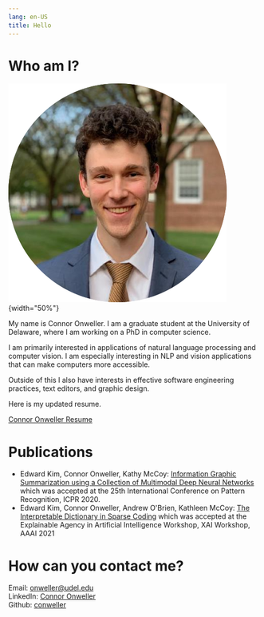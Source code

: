 ```yaml
---
lang: en-US
title: Hello
---
```


# Who am I?

![This is me](assets/images/headshot.png){width="50%"}

My name is Connor Onweller. I am a graduate student at the University of
Delaware, where I am working on a PhD in computer science.

I am primarily interested in applications of natural language processing
and computer vision. I am especially interesting in NLP and vision
applications that can make computers more accessible.

Outside of this I also have interests in effective software engineering
practices, text editors, and graphic design.

Here is my updated resume.

[Connor Onweller Resume](resume/Connor-Onweller-Resume.pdf)

# Publications

-   Edward Kim, Connor Onweller, Kathy McCoy: [Information Graphic
    Summarization using a Collection of Multimodal Deep Neural
    Networks](assets/ICPR2020.pdf) which was accepted at the 25th
    International Conference on Pattern Recognition, ICPR 2020.
-   Edward Kim, Connor Onweller, Andrew O'Brien, Kathleen McCoy: [The
    Interpretable Dictionary in Sparse
    Coding](https://arxiv.org/abs/2011.11805) which was accepted at the
    Explainable Agency in Artificial Intelligence Workshop, XAI
    Workshop, AAAI 2021

# How can you contact me?

Email: <onweller@udel.edu>\
LinkedIn: [Connor
Onweller](https://www.linkedin.com/in/connor-onweller/)\
Github: [conweller](https://github.com/conweller)
